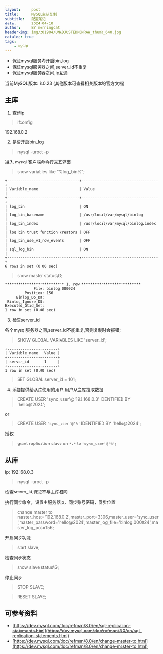 ```yaml
---
layout:     post
title:      MySQL主从复制
subtitle:   配置笔记
date:       2024-04-18
author:     BY morningcat
header-img: img/201904/UNADJUSTEDNONRAW_thumb_640.jpg
catalog: true
tags:
    - MySQL
---
```


- 保证mysql服务均开启bin_log
- 保证mysql服务器之间,server_id不重复
- 保证mysql服务器之间,ip互通

当前MySQL版本: 8.0.23 (其他版本可查看相关版本的官方文档)

## 主库

1. 查询ip

> ifconfig

192.168.0.2

2. 是否开启bin_log

> mysql -uroot -p

进入 mysql 客户端命令行交互界面

> show variables like "%log_bin%";

```
+---------------------------------+-----------------------------------+
| Variable_name                   | Value                             |
+---------------------------------+-----------------------------------+
| log_bin                         | ON                                |
| log_bin_basename                | /usr/local/var/mysql/binlog       |
| log_bin_index                   | /usr/local/var/mysql/binlog.index |
| log_bin_trust_function_creators | OFF                               |
| log_bin_use_v1_row_events       | OFF                               |
| sql_log_bin                     | ON                                |
+---------------------------------+-----------------------------------+
6 rows in set (0.00 sec)
```

> show master status\G;

```
*************************** 1. row ***************************
             File: binlog.000024
         Position: 156
     Binlog_Do_DB: 
 Binlog_Ignore_DB: 
Executed_Gtid_Set: 
1 row in set (0.00 sec)
```

3. 检查server_id

各个mysql服务器之间,server_id不能重复,否则复制时会报错;

> SHOW GLOBAL VARIABLES LIKE 'server_id';

```
+---------------+-------+
| Variable_name | Value |
+---------------+-------+
| server_id     | 1     |
+---------------+-------+
1 row in set (0.00 sec)
```

> SET GLOBAL server_id = 101;

4. 添加提供给从库使用的用户,用户从主库拉取数据

> CREATE USER 'sync_user'@'192.168.0.3' IDENTIFIED BY 'hello@2024';

or

> CREATE USER `'sync_user'@'%'` IDENTIFIED BY 'hello@2024';

授权

> grant replication slave on `*.*` to `'sync_user'@'%'`;


## 从库

ip: 192.168.0.3  


> mysql -uroot -p

检查server_id,保证不与主库相同

执行同步命令，设置主服务器ip，同步账号密码，同步位置

> change master to master_host='192.168.0.2',master_port=3306,master_user='sync_user',master_password='hello@2024',master_log_file='binlog.000024',master_log_pos=156;

开启同步功能

> start slave;

检查同步状态

> show slave status\G;


停止同步

> STOP SLAVE;

> RESET SLAVE;


## 可参考资料

- [https://dev.mysql.com/doc/refman/8.0/en/sql-replication-statements.html](https://dev.mysql.com/doc/refman/8.0/en/sql-replication-statements.html)
- [https://dev.mysql.com/doc/refman/8.0/en/change-master-to.html](https://dev.mysql.com/doc/refman/8.0/en/change-master-to.html)



